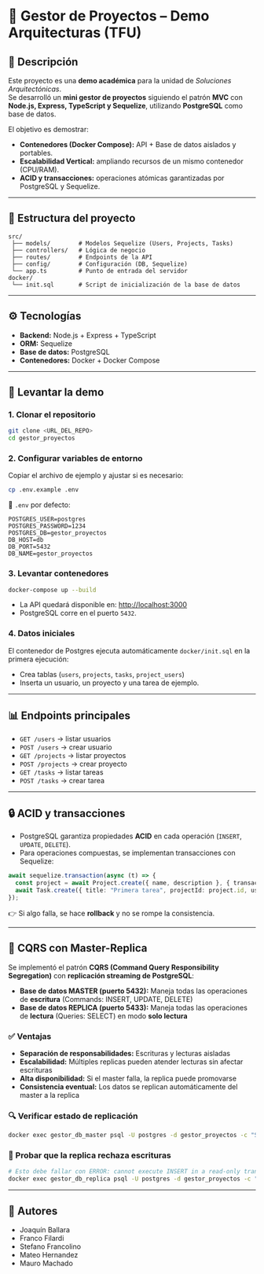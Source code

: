 # 📌 Gestor de Proyectos – Demo Arquitecturas (TFU)

## 📝 Descripción
Este proyecto es una **demo académica** para la unidad de *Soluciones Arquitectónicas*.  
Se desarrolló un **mini gestor de proyectos** siguiendo el patrón **MVC** con **Node.js, Express, TypeScript y Sequelize**, utilizando **PostgreSQL** como base de datos.  

El objetivo es demostrar:  
- **Contenedores (Docker Compose):** API + Base de datos aislados y portables.  
- **Escalabilidad Vertical:** ampliando recursos de un mismo contenedor (CPU/RAM).  
- **ACID y transacciones:** operaciones atómicas garantizadas por PostgreSQL y Sequelize.  

---

## 📂 Estructura del proyecto
```
src/
 ├── models/        # Modelos Sequelize (Users, Projects, Tasks)
 ├── controllers/   # Lógica de negocio
 ├── routes/        # Endpoints de la API
 ├── config/        # Configuración (DB, Sequelize)
 └── app.ts         # Punto de entrada del servidor
docker/
 └── init.sql       # Script de inicialización de la base de datos
```

---

## ⚙️ Tecnologías
- **Backend:** Node.js + Express + TypeScript  
- **ORM:** Sequelize  
- **Base de datos:** PostgreSQL  
- **Contenedores:** Docker + Docker Compose  

---

## 🚀 Levantar la demo

### 1. Clonar el repositorio
```bash
git clone <URL_DEL_REPO>
cd gestor_proyectos
```

### 2. Configurar variables de entorno
Copiar el archivo de ejemplo y ajustar si es necesario:
```bash
cp .env.example .env
```

📌 `.env` por defecto:
```env
POSTGRES_USER=postgres
POSTGRES_PASSWORD=1234
POSTGRES_DB=gestor_proyectos
DB_HOST=db
DB_PORT=5432
DB_NAME=gestor_proyectos
```

### 3. Levantar contenedores
```bash
docker-compose up --build
```

- La API quedará disponible en: [http://localhost:3000](http://localhost:3000)  
- PostgreSQL corre en el puerto `5432`.

### 4. Datos iniciales
El contenedor de Postgres ejecuta automáticamente `docker/init.sql` en la primera ejecución:  
- Crea tablas (`users`, `projects`, `tasks`, `project_users`)  
- Inserta un usuario, un proyecto y una tarea de ejemplo.  

---

## 📊 Endpoints principales
- `GET /users` → listar usuarios  
- `POST /users` → crear usuario  
- `GET /projects` → listar proyectos  
- `POST /projects` → crear proyecto  
- `GET /tasks` → listar tareas  
- `POST /tasks` → crear tarea  

---

## 🔒 ACID y transacciones
- PostgreSQL garantiza propiedades **ACID** en cada operación (`INSERT`, `UPDATE`, `DELETE`).  
- Para operaciones compuestas, se implementan transacciones con Sequelize:
```ts
await sequelize.transaction(async (t) => {
  const project = await Project.create({ name, description }, { transaction: t });
  await Task.create({ title: "Primera tarea", projectId: project.id, userId }, { transaction: t });
});
```
👉 Si algo falla, se hace **rollback** y no se rompe la consistencia.

---

## 🔄 CQRS con Master-Replica

Se implementó el patrón **CQRS (Command Query Responsibility Segregation)** con **replicación streaming de PostgreSQL**:

- **Base de datos MASTER (puerto 5432):** Maneja todas las operaciones de **escritura** (Commands: INSERT, UPDATE, DELETE)
- **Base de datos REPLICA (puerto 5433):** Maneja todas las operaciones de **lectura** (Queries: SELECT) en modo **solo lectura**

### ✅ Ventajas
- **Separación de responsabilidades:** Escrituras y lecturas aisladas
- **Escalabilidad:** Múltiples replicas pueden atender lecturas sin afectar escrituras
- **Alta disponibilidad:** Si el master falla, la replica puede promovarse
- **Consistencia eventual:** Los datos se replican automáticamente del master a la replica

### 🔍 Verificar estado de replicación
```bash
docker exec gestor_db_master psql -U postgres -d gestor_proyectos -c "SELECT client_addr, state, sync_state FROM pg_stat_replication;"
```

### 🧪 Probar que la replica rechaza escrituras
```bash
# Esto debe fallar con ERROR: cannot execute INSERT in a read-only transaction
docker exec gestor_db_replica psql -U postgres -d gestor_proyectos -c "INSERT INTO projects (name, description) VALUES ('Test', 'Debe fallar');"
```

---

## 👥 Autores
- Joaquín Ballara
- Franco Filardi
- Stefano Francolino
- Mateo Hernandez
- Mauro Machado
